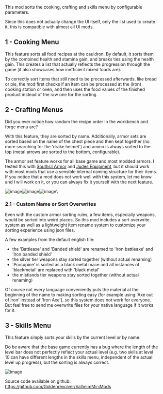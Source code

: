This mod sorts the cooking, crafting and skills menu by configurable parameters.

Since this does not actually change the UI itself, only the list used to create it, this is compatible with almost all UI mods.


## 1 - Cooking Menu

This feature sorts all food recipes at the cauldron. By default, it sorts them by the combined health and stamina gain, and breaks ties using the health gain. This creates a list that actually reflects the progression through the game (it also showcases how inefficient mixed foods are).

To correctly sort items that still need to be processed afterwards, like bread or pie, the mod first checks if an item can be processed at the (iron) cooking station or oven, and then uses the food values of the finished product instead of the raw one for the sorting.


## 2 - Crafting Menus

Did you ever notice how random the recipe order in the workbench and forge menu are?

With this feature, they are sorted by name. Additionally, armor sets are sorted based on the name of the chest piece and then kept together (no more searching for the 'drake helmet') and ammo is always sorted to the top (metal arrows are sorted to the bottom, configurable).

The armor set feature works for all base game and most modded armors. I tested this with [Southsil Armor](https://valheim.thunderstore.io/package/southsil/SouthsilArmor/) and [Judes Equipment](https://valheim.thunderstore.io/package/GoldenJude/Judes_Equipment/), but it should work with most mods that use a sensible internal naming structure for their items. If you notice that a mod does not work well with this system, let me know and I will work on it, or you can always fix it yourself with the next feature.

![image](https://staticdelivery.nexusmods.com/mods/3667/images/2270/2270-1676385586-546054334.png)![image](https://staticdelivery.nexusmods.com/mods/3667/images/2270/2270-1676385596-1416742755.png)![image](https://staticdelivery.nexusmods.com/mods/3667/images/2270/2270-1676385603-1785674697.png)\


### 2.1 - Custom Name or Sort Overwrites

Even with the custom armor sorting rules, a few items, especially weapons, would be sorted into weird places. So this mod includes a sort overwrite system as well as a lightweight item rename system to customize your sorting experience using json files.

A few examples from the default english file:
- the 'Battleaxe' and 'Banded shield' are renamed to 'Iron battleaxe' and 'Iron banded shield'
- the silver tier weapons stay sorted together (without actual renaming)
- 'Porcupine' is sorted as a black metal mace and all instances of 'blackmetal' are replaced with 'black metal'
- the mistlands tier weapons stay sorted together (without actual renaming)

Of course not every language conveniently puts the material at the beginning of the name to making sorting easy (for example using 'Axe out of Iron' instead of 'Iron Axe'), so this system does not work for everyone. But feel free to send me overwrite files for your native language if it works for it.


## 3 - Skills Menu

This feature simply sorts your skills by the current level or by name.

Do be aware that the base game currently has a bug where the length of the level bar does not perfectly reflect your actual level (e.g. two skills at level 10 can have different lengths in the skills menu, independent of the actual level up progress), but the sorting is always correct.

![image](https://staticdelivery.nexusmods.com/mods/3667/images/2270/2270-1676335278-1719431038.png)


Source code available on github: https://github.com/Goldenrevolver/ValheimMiniMods